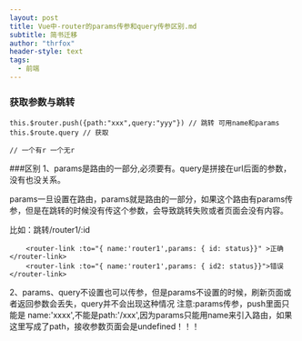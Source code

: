 ```yaml
---
layout: post
title: Vue中-router的params传参和query传参区别.md
subtitle: 简书迁移
author: "thrfox"
header-style: text
tags:
  - 前端
---
```


### 获取参数与跳转
```
this.$router.push({path:"xxx",query:"yyy"}) // 跳转 可用name和params
this.$route.query // 获取

// 一个有r 一个无r
```
###区别
1、params是路由的一部分,必须要有。query是拼接在url后面的参数，没有也没关系。

params一旦设置在路由，params就是路由的一部分，如果这个路由有params传参，但是在跳转的时候没有传这个参数，会导致跳转失败或者页面会没有内容。

比如：跳转/router1/:id

```
    <router-link :to="{ name:'router1',params: { id: status}}" >正确</router-link>
    <router-link :to="{ name:'router1',params: { id2: status}}">错误</router-link>
```
2、params、query不设置也可以传参，但是params不设置的时候，刷新页面或者返回参数会丢失，query并不会出现这种情况
注意:params传参，push里面只能是 name:'xxxx',不能是path:'/xxx',因为params只能用name来引入路由，如果这里写成了path，接收参数页面会是undefined！！！
